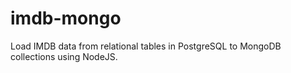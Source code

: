 # imdb-mongo
Load IMDB data from relational tables in PostgreSQL to MongoDB collections using NodeJS.

